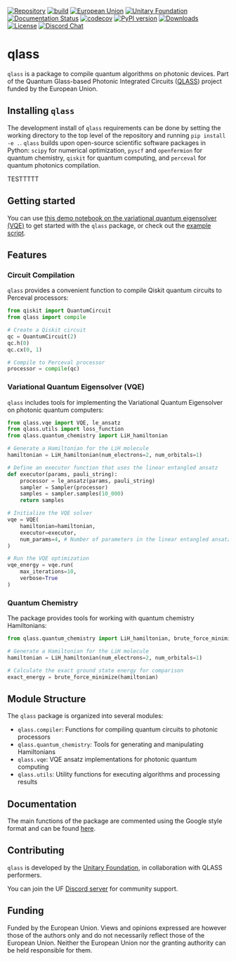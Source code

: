 [![Repository](https://img.shields.io/badge/GitHub-5C5C5C.svg?logo=github)](https://github.com/unitaryfund/qlass)
[![build](https://github.com/unitaryfoundation/qlass/actions/workflows/ci.yml/badge.svg?branch=main)](https://github.com/unitaryfoundation/qlass/actions)
[![European Union](https://img.shields.io/badge/Supported%20By-%20The%20EU-004494.svg)]([https://wellcomeleap.org](https://cordis.europa.eu/project/id/101135876))
[![Unitary Foundation](https://img.shields.io/badge/Supported%20By-Unitary%20Foundation-FFFF00.svg)](https://unitary.foundation)
[![Documentation Status](https://readthedocs.org/projects/qlass/badge/?version=stable)](https://qlass.readthedocs.io/en/stable/)
[![codecov](https://codecov.io/gh/unitaryfoundation/qlass/branch/main/graph/badge.svg)](https://codecov.io/gh/unitaryfoundation/qlass)
[![PyPI version](https://badge.fury.io/py/qlass.svg)](https://badge.fury.io/py/qlass)
[![Downloads](https://static.pepy.tech/personalized-badge/qlass?period=total&units=international_system&left_color=black&right_color=green&left_text=Downloads)](https://www.pepy.tech/projects/qlass)
[![License](https://img.shields.io/github/license/unitaryfoundation/qlass)](https://github.com/unitaryfoundation/qlass/blob/main/LICENSE)
[![Discord Chat](https://img.shields.io/badge/dynamic/json?color=blue&label=Discord&query=approximate_presence_count&suffix=%20online.&url=https%3A%2F%2Fdiscord.com%2Fapi%2Finvites%2FJqVGmpkP96%3Fwith_counts%3Dtrue)](http://discord.unitary.fund)


# qlass
`qlass` is a package to compile quantum algorithms on photonic devices. Part of the Quantum Glass-based Photonic Integrated Circuits ([QLASS](https://www.qlass-project.eu/))
project funded by the European Union. 

## Installing `qlass`
The development install of `qlass` requirements can be done by setting the working directory to the top level of the repository and running `pip install -e .`. 
`qlass` builds upon open-source scientific software packages in Python: `scipy` for numerical optimization, `pyscf` and `openfermion` for quantum chemistry, `qiskit` for quantum computing, and `perceval` for quantum photonics compilation.

TESTTTTT

## Getting started
You can use [this demo notebook on the variational quantum eigensolver (VQE)](https://github.com/unitaryfoundation/qlass/blob/main/notebooks/demo.ipynb) to get started with the `qlass` package, or check out the [example script](https://github.com/unitaryfoundation/qlass/blob/main/examples/vqe_example.py).

## Features

### Circuit Compilation

`qlass` provides a convenient function to compile Qiskit quantum circuits to Perceval processors:

```python
from qiskit import QuantumCircuit
from qlass import compile

# Create a Qiskit circuit
qc = QuantumCircuit(2)
qc.h(0)
qc.cx(0, 1)

# Compile to Perceval processor
processor = compile(qc)
```

### Variational Quantum Eigensolver (VQE)

`qlass` includes tools for implementing the Variational Quantum Eigensolver on photonic quantum computers:

```python
from qlass.vqe import VQE, le_ansatz
from qlass.utils import loss_function
from qlass.quantum_chemistry import LiH_hamiltonian

# Generate a Hamiltonian for the LiH molecule
hamiltonian = LiH_hamiltonian(num_electrons=2, num_orbitals=1)

# Define an executor function that uses the linear entangled ansatz
def executor(params, pauli_string):
    processor = le_ansatz(params, pauli_string)
    sampler = Sampler(processor)
    samples = sampler.samples(10_000)
    return samples

# Initialize the VQE solver
vqe = VQE(
    hamiltonian=hamiltonian,
    executor=executor,
    num_params=4, # Number of parameters in the linear entangled ansatz
)

# Run the VQE optimization
vqe_energy = vqe.run(
    max_iterations=10,
    verbose=True
)
```

### Quantum Chemistry

The package provides tools for working with quantum chemistry Hamiltonians:

```python
from qlass.quantum_chemistry import LiH_hamiltonian, brute_force_minimize

# Generate a Hamiltonian for the LiH molecule
hamiltonian = LiH_hamiltonian(num_electrons=2, num_orbitals=1)

# Calculate the exact ground state energy for comparison
exact_energy = brute_force_minimize(hamiltonian)
```

## Module Structure

The `qlass` package is organized into several modules:

- `qlass.compiler`: Functions for compiling quantum circuits to photonic processors
- `qlass.quantum_chemistry`: Tools for generating and manipulating Hamiltonians
- `qlass.vqe`: VQE ansatz implementations for photonic quantum computing
- `qlass.utils`: Utility functions for executing algorithms and processing results

## Documentation
The main functions of the package are commented using the Google style format and can be found [here](https://qlass.readthedocs.io/en/latest/).

## Contributing
`qlass` is developed by the [Unitary Foundation](https://unitary.foundation/), in collaboration with QLASS performers.

You can join the UF [Discord server](http://discord.unitary.fund) for community support.

## Funding
Funded by the European Union. Views and opinions expressed are however those of the authors only and do not necessarily reflect those of the European Union. Neither the European Union nor the granting authority can be held responsible for them.
